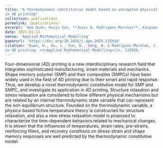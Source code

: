 ```yaml
---
title: "A thermodynamic constitutive model based on uncoupled physical mechanisms for polymer-based shape memory composites and its application
in 4D printing"
collection: publications
permalink: /publications/
excerpt: 'Hao Duan, Huiyu Sun, **Jesus A. Rodriguez-Morales**, Xinyuan Bai.'
date: 2025-01-13
venue: 'Applied Mathematical Modelling'
paperurl: 'https://doi.org/10.1016/j.apm.2025.115926'
citation: 'Duan, H., Gu, J., Sun, H., Zeng, H. & Rodriguez-Morales, J. A. (2025). A thermodynamic constitutive model based on uncoupled physical mechanisms for polymer-based shape memory composites and its application
in 4D printing. <i>Applied Mathematical Modelling</i>, 115926.'
---
```


Four-dimensional (4D) printing is a new interdisciplinary research field that integrates sophisticated manufacturing, smart materials and mechanics. Shape memory polymer (SMP) and
their composites (SMPCs) have been widely used in the field of 4D printing due to their smart and rapid response. Thus, we develop a novel thermodynamic constitutive model for SMP and SMPC,
and investigate its application in 4D printing. Structure relaxation and stress relaxation are considered to follow different physical mechanisms but are related by an internal thermodynamic
state variable that can represent the non-equilibrium structure. Founded on the thermodynamic variable, a physics-based fictive temperature theory is constructed for structure relaxation, and
also a new stress relaxation model is proposed to characterize the time-dependent behaviors related to mechanical changes. It is shown that the influences of temperatures, strain rates,
pre-strains, reinforcing fillers, and recovery conditions on stress-strain and shape memory responses are well predicted by the thermodynamic constitutive model.
